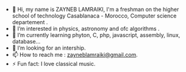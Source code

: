 - 👋 Hi, my name is ZAYNEB LAMRAIKI, I'm a freshman on the higher school of technology Casablanaca - Morocco, Computer science departement .
- 👀 I’m interested in physics, astronomy and ofc algorithms .
- 🌱 I’m currently learning phyton, C, php, javascript, assembly, linux, database...
- 💞️ I’m looking for an intership.
- 📫 How to reach me : zayneblamraiki@gmail.com.
- ⚡ Fun fact: I love classical music. 

<!---
ZAYNEBLAM/ZAYNEBLAM is a ✨ special ✨ repository because its `README.md` (this file) appears on your GitHub profile.
You can click the Preview link to take a look at your changes.
--->
